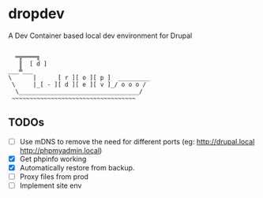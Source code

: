 # dropdev

A Dev Container based local dev environment for Drupal

```

  ═╦════╗
   ║  [ d ]
___╩___
\      |      [ r ][ o ][ p ]  _________
 \     |_[ - ][ d ][ e ][ v ]_/ o o o /
  \__________________________________/
 ~~~~~~~~~~~~~~~~~~~~~~~~~~~~~~~~~~~

```

## TODOs

- [ ] Use mDNS to remove the need for different ports (eg: http://drupal.local http://phpmyadmin.local)
- [x] Get phpinfo working
- [x] Automatically restore from backup.
- [ ] Proxy files from prod
- [ ] Implement site env
